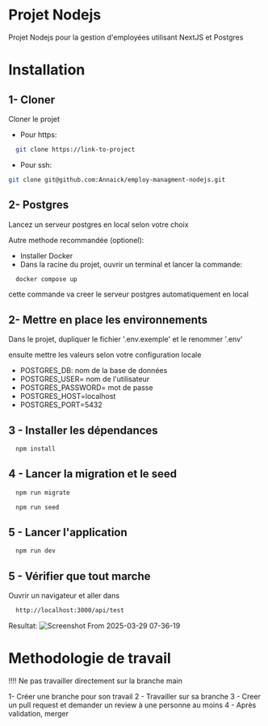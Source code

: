 
# Projet Nodejs
Projet Nodejs pour la gestion d'employées utilisant NextJS et Postgres


# Installation

## 1- Cloner
Cloner le projet
  - Pour https:
```bash
  git clone https://link-to-project
```
  - Pour ssh:
  ```bash
  git clone git@github.com:Annaick/employ-managment-nodejs.git
```

## 2- Postgres
Lancez un serveur postgres en local selon votre choix

Autre methode recommandée (optionel):
- Installer Docker 
- Dans la racine du projet, ouvrir un terminal et lancer la commande:

```bash
  docker compose up
```
  cette commande va creer le serveur postgres automatiquement en local 

## 2- Mettre en place les environnements

Dans le projet, dupliquer le fichier '.env.exemple' et le renommer '.env'

ensuite mettre les valeurs selon votre configuration locale
  - POSTGRES_DB: nom de la base de données
  - POSTGRES_USER= nom de l'utilisateur
  - POSTGRES_PASSWORD= mot de passe
  - POSTGRES_HOST=localhost
  - POSTGRES_PORT=5432


## 3 - Installer les dépendances
```bash
  npm install
```

## 4 - Lancer la migration et le seed

```bash
  npm run migrate
```

```bash
  npm run seed
```


## 5 - Lancer l'application

```bash
  npm run dev
```

## 5 - Vérifier que tout marche
Ouvrir un navigateur et aller dans 
```bash
  http://localhost:3000/api/test
```
Resultat:
![Screenshot From 2025-03-29 07-36-19](https://github.com/user-attachments/assets/607d1bbb-9e94-4950-a8ab-6b95c7cedcae)


# Methodologie de travail

!!!! Ne pas travailler directement sur la branche main


 1- Créer une branche pour son travail
 2 - Travailler sur sa branche
 3 - Creer un pull request et demander un review à une personne au moins
 4 - Après validation, merger
 
